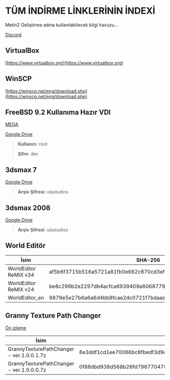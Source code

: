 # TÜM İNDİRME LİNKLERİNİN İNDEXİ

Metin2 Geliştirme adına kullanılabilecek bilgi havuzu...

[Discord](https://discord.gg/JbFdHMK)

## VirtualBox   

[https://www.virtualbox.org](https://www.virtualbox.org)

## WinSCP

[https://winscp.net/eng/download.php](https://winscp.net/eng/download.php)

## FreeBSD 9.2 Kullanıma Hazır VDI

[MEGA](https://mega.co.nz/#!Oc5l3Z7Q!w6mcLglOD-fbv5HRH2mfYkl9L8l1xtmE0nsDfCocNlk)

[Google Drive](https://drive.google.com/file/d/0BwOhT6iIgrg0c3Y3LURfRXZ2Vnc/edit)


> **Kullanıcı**: root
>
> **Şifre**: dev

## 3dsmax 7

[Google Drive](https://drive.google.com/open?id=1qDkjo0nPab07z-t1cndkkBhoLDARiR2n)
> **Arşiv Şifresi:** ulastudios

## 3dsmax 2008

[Google Drive](https://drive.google.com/file/d/11NPF65CnIIY-f4BU4eTz9jb4je5nxdfp/view?usp=sharing)

> **Arşiv Şifresi**: ulastudios

## World Editör

| İsim                  | SHA-256                                                          | Atıf      | Versiyon | Bağlantı                              |
| --------------------- | ---------------------------------------------------------------- | --------- | ---------| --------------------------------- |
| WorldEditor ReMIX v34 | af5b6f3715b516a5721a81fb0e662c870cd3efa8ab1a90b739025fee007b3170 | martysama | v24.0    | [DosyaUpload](https://www.dosyaupload.com/bzgF) |
| WorldEditor ReMIX v24 | be8c296b2e2297db4acfca6939409a606877975fbf2510f3785099867d7fe616 | martysama | v24.0    | [DosyaUpload](https://www.dosyaupload.com/bzgD) |
| WorldEditor_en        | 9879e5e27b6a6a6d4bb8fcae2dc0721f7bdaada8e97e7f1bfd0ea2f34484dcee | ymir      | v1.0     | [DosyaUpload](https://www.dosyaupload.com/7n7y) |

## Granny Texture Path Changer

[Ön izleme](https://www.imagevisit.com/images/2020/09/30/D9qzVbb.png)

| İsim | SHA-256 | Versiyon | Atıf | Bağlantı |
| --------------------- | ---------------------------------------------------------------- | --------- | ---------| --------------------------------- |
| GrannyTexturePathChanger - ver.1.0.0.1.7z | 8e3ddf1cd1ee70066bc6fbedf3d9d81600ca57598472869888543fb6b9109b5f | v1.1 | Helia01 | [DosyaUpload](https://www.dosyaupload.com/7zoy) |
| GrannyTexturePathChanger - ver.1.0.0.0.7z | 0f88dbd938d568b26fd79677047877b3b9c4e84bfad369f95472569bace6fcfc | v1 | Helia01 | [DosyaUpload](https://www.dosyaupload.com/sy7K) |
